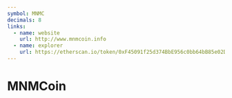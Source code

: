 ```yaml
---
symbol: MNMC
decimals: 8
links:
  - name: website
    url: http://www.mnmcoin.info
  - name: explorer
    url: https://etherscan.io/token/0xF45091f25d374BbE956c0bb64bB85e02D07Aa741
---
```


# MNMCoin
